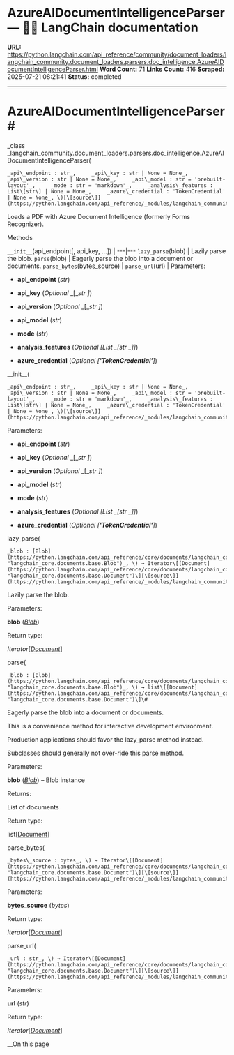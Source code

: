 # AzureAIDocumentIntelligenceParser — 🦜🔗 LangChain  documentation

**URL:** https://python.langchain.com/api_reference/community/document_loaders/langchain_community.document_loaders.parsers.doc_intelligence.AzureAIDocumentIntelligenceParser.html
**Word Count:** 71
**Links Count:** 416
**Scraped:** 2025-07-21 08:21:41
**Status:** completed

---

# AzureAIDocumentIntelligenceParser\#

_class _langchain\_community.document\_loaders.parsers.doc\_intelligence.AzureAIDocumentIntelligenceParser\(

    _api\_endpoint : str_,     _api\_key : str | None = None_,     _api\_version : str | None = None_,     _api\_model : str = 'prebuilt-layout'_,     _mode : str = 'markdown'_,     _analysis\_features : List\[str\] | None = None_,     _azure\_credential : 'TokenCredential' | None = None_, \)[\[source\]](https://python.langchain.com/api_reference/_modules/langchain_community/document_loaders/parsers/doc_intelligence.html#AzureAIDocumentIntelligenceParser)\#     

Loads a PDF with Azure Document Intelligence \(formerly Forms Recognizer\).

Methods

`__init__`\(api\_endpoint\[, api\_key, ...\]\) |    ---|---   `lazy_parse`\(blob\) | Lazily parse the blob.   `parse`\(blob\) | Eagerly parse the blob into a document or documents.   `parse_bytes`\(bytes\_source\) |    `parse_url`\(url\) |       Parameters:     

  * **api\_endpoint** \(_str_\)

  * **api\_key** \(_Optional_ _\[__str_ _\]_\)

  * **api\_version** \(_Optional_ _\[__str_ _\]_\)

  * **api\_model** \(_str_\)

  * **mode** \(_str_\)

  * **analysis\_features** \(_Optional_ _\[__List_ _\[__str_ _\]__\]_\)

  * **azure\_credential** \(_Optional_ _\[__'TokenCredential'__\]_\)

\_\_init\_\_\(

    _api\_endpoint : str_,     _api\_key : str | None = None_,     _api\_version : str | None = None_,     _api\_model : str = 'prebuilt-layout'_,     _mode : str = 'markdown'_,     _analysis\_features : List\[str\] | None = None_,     _azure\_credential : 'TokenCredential' | None = None_, \)[\[source\]](https://python.langchain.com/api_reference/_modules/langchain_community/document_loaders/parsers/doc_intelligence.html#AzureAIDocumentIntelligenceParser.__init__)\#     

Parameters:     

  * **api\_endpoint** \(_str_\)

  * **api\_key** \(_Optional_ _\[__str_ _\]_\)

  * **api\_version** \(_Optional_ _\[__str_ _\]_\)

  * **api\_model** \(_str_\)

  * **mode** \(_str_\)

  * **analysis\_features** \(_Optional_ _\[__List_ _\[__str_ _\]__\]_\)

  * **azure\_credential** \(_Optional_ _\[__'TokenCredential'__\]_\)

lazy\_parse\(

    _blob : [Blob](https://python.langchain.com/api_reference/core/documents/langchain_core.documents.base.Blob.html#langchain_core.documents.base.Blob "langchain_core.documents.base.Blob")_, \) → Iterator\[[Document](https://python.langchain.com/api_reference/core/documents/langchain_core.documents.base.Document.html#langchain_core.documents.base.Document "langchain_core.documents.base.Document")\][\[source\]](https://python.langchain.com/api_reference/_modules/langchain_community/document_loaders/parsers/doc_intelligence.html#AzureAIDocumentIntelligenceParser.lazy_parse)\#     

Lazily parse the blob.

Parameters:     

**blob** \([_Blob_](https://python.langchain.com/api_reference/core/documents/langchain_core.documents.base.Blob.html#langchain_core.documents.base.Blob "langchain_core.documents.base.Blob")\)

Return type:     

_Iterator_\[[_Document_](https://python.langchain.com/api_reference/core/documents/langchain_core.documents.base.Document.html#langchain_core.documents.base.Document "langchain_core.documents.base.Document")\]

parse\(

    _blob : [Blob](https://python.langchain.com/api_reference/core/documents/langchain_core.documents.base.Blob.html#langchain_core.documents.base.Blob "langchain_core.documents.base.Blob")_, \) → list\[[Document](https://python.langchain.com/api_reference/core/documents/langchain_core.documents.base.Document.html#langchain_core.documents.base.Document "langchain_core.documents.base.Document")\]\#     

Eagerly parse the blob into a document or documents.

This is a convenience method for interactive development environment.

Production applications should favor the lazy\_parse method instead.

Subclasses should generally not over-ride this parse method.

Parameters:     

**blob** \([_Blob_](https://python.langchain.com/api_reference/core/documents/langchain_core.documents.base.Blob.html#langchain_core.documents.base.Blob "langchain_core.documents.base.Blob")\) – Blob instance

Returns:     

List of documents

Return type:     

list\[[Document](https://python.langchain.com/api_reference/core/documents/langchain_core.documents.base.Document.html#langchain_core.documents.base.Document "langchain_core.documents.base.Document")\]

parse\_bytes\(

    _bytes\_source : bytes_, \) → Iterator\[[Document](https://python.langchain.com/api_reference/core/documents/langchain_core.documents.base.Document.html#langchain_core.documents.base.Document "langchain_core.documents.base.Document")\][\[source\]](https://python.langchain.com/api_reference/_modules/langchain_community/document_loaders/parsers/doc_intelligence.html#AzureAIDocumentIntelligenceParser.parse_bytes)\#     

Parameters:     

**bytes\_source** \(_bytes_\)

Return type:     

_Iterator_\[[_Document_](https://python.langchain.com/api_reference/core/documents/langchain_core.documents.base.Document.html#langchain_core.documents.base.Document "langchain_core.documents.base.Document")\]

parse\_url\(

    _url : str_, \) → Iterator\[[Document](https://python.langchain.com/api_reference/core/documents/langchain_core.documents.base.Document.html#langchain_core.documents.base.Document "langchain_core.documents.base.Document")\][\[source\]](https://python.langchain.com/api_reference/_modules/langchain_community/document_loaders/parsers/doc_intelligence.html#AzureAIDocumentIntelligenceParser.parse_url)\#     

Parameters:     

**url** \(_str_\)

Return type:     

_Iterator_\[[_Document_](https://python.langchain.com/api_reference/core/documents/langchain_core.documents.base.Document.html#langchain_core.documents.base.Document "langchain_core.documents.base.Document")\]

__On this page